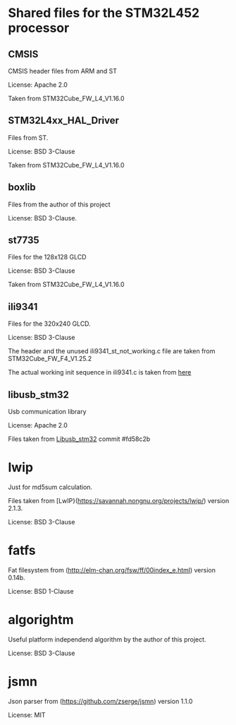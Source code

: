# Shared files for the STM32L452 processor #

## CMSIS ##
CMSIS header files from ARM and ST

License: Apache 2.0

Taken from STM32Cube_FW_L4_V1.16.0

## STM32L4xx_HAL_Driver ##
Files from ST.

License: BSD 3-Clause

Taken from STM32Cube_FW_L4_V1.16.0

## boxlib ##
Files from the author of this project

License: BSD 3-Clause.

## st7735 ##
Files for the 128x128 GLCD

License: BSD 3-Clause

Taken from STM32Cube_FW_L4_V1.16.0

## ili9341 ##
Files for the 320x240 GLCD.

License: BSD 3-Clause

The header and the unused ili9341_st_not_working.c file are taken from STM32Cube_FW_F4_V1.25.2

The actual working init sequence in ili9341.c is taken from
[here](https://vivonomicon.com/2018/06/17/drawing-to-a-small-tft-display-the-ili9341-and-stm32/)


## libusb_stm32 ##
Usb communication library

License: Apache 2.0

Files taken from
[Libusb_stm32](https://github.com/dmitrystu/libusb_stm32) commit #fd58c2b

# lwip #
Just for md5sum calculation.

Files taken from [LwIP}(https://savannah.nongnu.org/projects/lwip/) version 2.1.3.

License: BSD 3-Clause

# fatfs #
Fat filesystem from (http://elm-chan.org/fsw/ff/00index_e.html) version 0.14b.

License: BSD 1-Clause

# algorightm #
Useful platform independend algorithm by the author of this project.

License: BSD 3-Clause

# jsmn #
Json parser from (https://github.com/zserge/jsmn) version 1.1.0

License: MIT